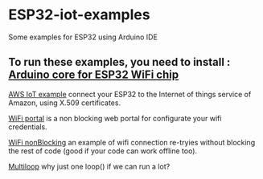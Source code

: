 # ESP32-iot-examples
Some examples for ESP32 using Arduino IDE

## To run these examples, you need to install : [Arduino core for ESP32 WiFi chip](https://github.com/espressif/arduino-esp32)

[AWS IoT example](https://github.com/copercini/esp32-iot-examples/tree/master/ESP32_aws_iot) connect your ESP32 to the Internet of things service of Amazon, using X.509 certificates.

[WiFi portal](https://github.com/copercini/esp32-iot-examples/blob/master/WiFi_portal/WiFi_portal.ino) is a non blocking web portal for configurate your wifi credentials.

[WiFi nonBlocking](https://github.com/copercini/esp32-iot-examples/blob/master/WiFi_nonBlocking/WiFi_nonBlocking.ino) an example of  wifi connection re-tryies without blocking the rest of code (good if your code can work offline too).

[Multiloop](https://github.com/copercini/esp32-iot-examples/blob/master/multiloop/multiloop.ino) why just one loop() if we can run a lot?
